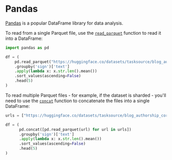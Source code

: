# Pandas

[Pandas](https://pandas.pydata.org/docs/index.html) is a popular DataFrame library for data analysis.

To read from a single Parquet file, use the [`read_parquet`](https://pandas.pydata.org/docs/reference/api/pandas.read_parquet.html) function to read it into a DataFrame:

```py
import pandas as pd

df = (
    pd.read_parquet("https://huggingface.co/datasets/tasksource/blog_authorship_corpus/resolve/refs%2Fconvert%2Fparquet/default/train/0000.parquet")
    .groupby('sign')['text']
    .apply(lambda x: x.str.len().mean())
    .sort_values(ascending=False)
    .head(5)
)
```

To read multiple Parquet files - for example, if the dataset is sharded - you'll need to use the [`concat`](https://pandas.pydata.org/docs/reference/api/pandas.concat.html) function to concatenate the files into a single DataFrame:

```py
urls = ["https://huggingface.co/datasets/tasksource/blog_authorship_corpus/resolve/refs%2Fconvert%2Fparquet/default/train/0000.parquet", "https://huggingface.co/datasets/tasksource/blog_authorship_corpus/resolve/refs%2Fconvert%2Fparquet/default/train/0001.parquet"]

df = (
      pd.concat([pd.read_parquet(url) for url in urls])
      .groupby('sign')['text']
      .apply(lambda x: x.str.len().mean())
      .sort_values(ascending=False)
      .head(5)
)
```
